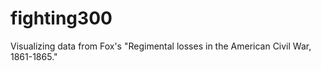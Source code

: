 # fighting300
Visualizing data from Fox's "Regimental losses in the American Civil War, 1861-1865."

